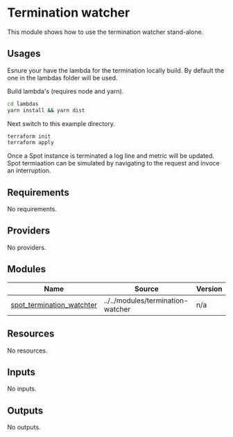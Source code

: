 # Termination watcher

This module shows how to use the termination watcher stand-alone.

## Usages

Esnure your have the lambda for the termination locally build. By default the one in the lambdas folder will be used.

Build lambda's (requires node and yarn).

```bash
cd lambdas
yarn install && yarn dist
```

Next switch to this example directory.

```bash
terraform init
terraform apply
```

Once a Spot instance is terminated a log line and metric will be updated. Spot termiaation can be simulated by navigating to the request and invoce an interruption. 

<!-- BEGIN_TF_DOCS -->
## Requirements

No requirements.

## Providers

No providers.

## Modules

| Name | Source | Version |
|------|--------|---------|
| <a name="module_spot_termination_watchter"></a> [spot\_termination\_watchter](#module\_spot\_termination\_watchter) | ../../modules/termination-watcher | n/a |

## Resources

No resources.

## Inputs

No inputs.

## Outputs

No outputs.
<!-- END_TF_DOCS -->